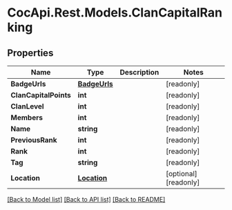 # CocApi.Rest.Models.ClanCapitalRanking

## Properties

Name | Type | Description | Notes
------------ | ------------- | ------------- | -------------
**BadgeUrls** | [**BadgeUrls**](BadgeUrls.md) |  | [readonly] 
**ClanCapitalPoints** | **int** |  | [readonly] 
**ClanLevel** | **int** |  | [readonly] 
**Members** | **int** |  | [readonly] 
**Name** | **string** |  | [readonly] 
**PreviousRank** | **int** |  | [readonly] 
**Rank** | **int** |  | [readonly] 
**Tag** | **string** |  | [readonly] 
**Location** | [**Location**](Location.md) |  | [optional] [readonly] 

[[Back to Model list]](../../README.md#documentation-for-models) [[Back to API list]](../../README.md#documentation-for-api-endpoints) [[Back to README]](../../README.md)


